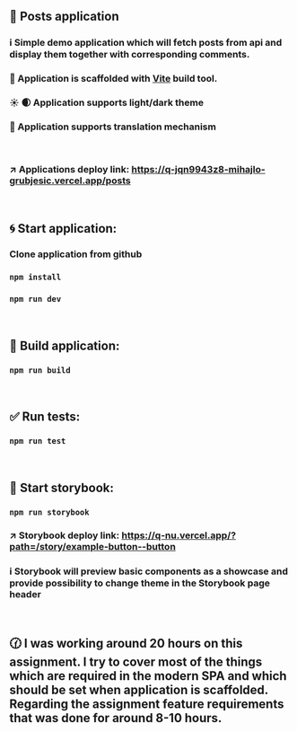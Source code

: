 ## 📮 Posts application

### ℹ️ Simple demo application which will fetch posts from api and display them together with corresponding comments.

### 🚀 Application is scaffolded with [Vite](https://vitejs.dev/guide/) build tool.

### ☀️ 🌒 Application supports light/dark theme

### 💬 Application supports translation mechanism

<br/>

### ↗️ Applications deploy link: https://q-jqn9943z8-mihajlo-grubjesic.vercel.app/posts

<br/>

## 🌀 Start application:

### Clone application from github

### `npm install`

### `npm run dev`

<br/>

## 🔨 Build application:

### `npm run build`

<br/>

## ✅ Run tests:

### `npm run test`

<br/>

## 📔 Start storybook:

### `npm run storybook`

### ↗️ Storybook deploy link: https://q-nu.vercel.app/?path=/story/example-button--button

### ℹ️ Storybook will preview basic components as a showcase and provide possibility to change theme in the Storybook page header

<br/>

## 🕜 I was working around 20 hours on this assignment. I try to cover most of the things which are required in the modern SPA and which should be set when application is scaffolded. Regarding the assignment feature requirements that was done for around 8-10 hours.
